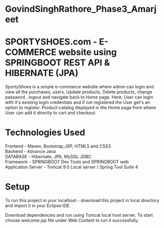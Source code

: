 # GovindSinghRathore_Phase3_Amarjeet

# SPORTYSHOES.com - E-COMMERCE website using SPRINGBOOT REST API & HIBERNATE (JPA)

SportyShoes is a simple e-commerce website where admin can login and view all the purchases, users, Update products, Delete products, change password , logout and navigate back to Home page. Here, User can login with it's existing login credentials and if not registered the User get's an option to register. Product catalog displayed in the Home page from where User can add it directly to cart and checkout.


# Technologies Used
Frontend - Maven, Bootstrap,JSP, HTML5 and CSS3 <br />
Backend - Advance Java <br />
DATABASE - Hibernate, JPA, MySQL JDBC <br />
Framework - SPRINGBOOT Dev Tools and SPRINGBOOT web <br />
Application Server - Tomcat 9.0 Local server / Spring Tool Suite 4


# Setup
To run this project in your localhost - download this project in local directory and import it in your Eclipse IDE.

Download dependencies and run using Tomcat local host server. To start choose welcome.jsp file under Web Content to run it successfully.
